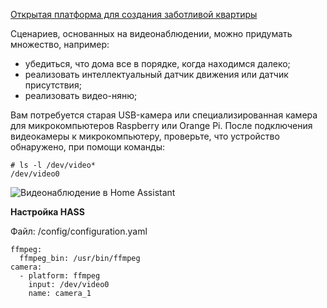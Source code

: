 [Открытая платформа для создания заботливой квартиры](http://cutecare.ru)
 
Сценариев, основанных на видеонаблюдении, можно придумать множество, например:

* убедиться, что дома все в порядке, когда находимся далеко;
* реализовать интеллектуальный датчик движения или датчик присутствия;
* реализовать видео-няню;

Вам потребуется старая USB-камера или специализированная камера для микрокомпьютеров Raspberry или Orange Pi.
После подключения видеокамеры к микрокомпьютеру, проверьте, что устройство обнаружено, при помощи команды:

```
# ls -l /dev/video*
/dev/video0
```

![Видеонаблюдение в Home Assistant](https://github.com/cutecare/cutecare-docs/blob/master/images/videocamera.jpg?raw=true)

**Настройка HASS**

Файл: /config/configuration.yaml
```
ffmpeg:
  ffmpeg_bin: /usr/bin/ffmpeg
camera:
  - platform: ffmpeg
    input: /dev/video0
    name: camera_1
```
